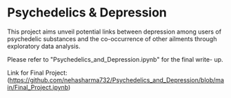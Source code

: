 # Psychedelics & Depression

This project aims unveil potential links between depression among users of psychedelic substances and the co-occurrence of other ailments through exploratory data analysis.

Please refer to "Psychedelics_and_Depression.ipynb" for the final write- up.

Link for Final Project: (https://github.com/nehasharma732/Psychedelics_and_Depression/blob/main/Final_Project.ipynb)
